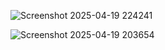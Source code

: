 ![Screenshot 2025-04-19 224241](https://github.com/user-attachments/assets/67fca5c4-baa4-4f24-a725-d74d80cb6b68)

![Screenshot 2025-04-19 203654](https://github.com/user-attachments/assets/7ac17969-c6cb-4484-a4f2-7bd962919f6a)

